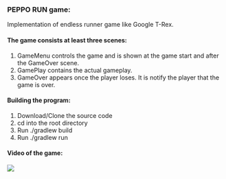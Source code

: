### **PEPPO RUN game:**
 
Implementation of endless runner game like Google T-Rex.

#### **The game consists at least three scenes:**

1. GameMenu 
controls the game and is shown at the game start and after the GameOver scene.
2. GamePlay
contains the actual gameplay.
3. GameOver
appears once the player loses. It is notify the player that the game is over.

#### **Building the program:**

1. Download/Clone the source code
2. cd into the root directory
3. Run ./gradlew build
4. Run ./gradlew run

#### **Video of the game:**

![](src/main/resources/demo.gif)

